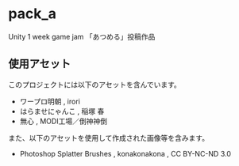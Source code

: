 # pack_a
Unity 1 week game jam 「あつめる」投稿作品

## 使用アセット
このプロジェクトには以下のアセットを含んでいます。  

- ワープロ明朝 , irori
- はらませにゃんこ , 稲塚 春
- 無心 , MODI工場／倒神神倒

また、以下のアセットを使用して作成された画像等を含みます。  

- Photoshop Splatter Brushes , konakonakona , CC BY-NC-ND 3.0
